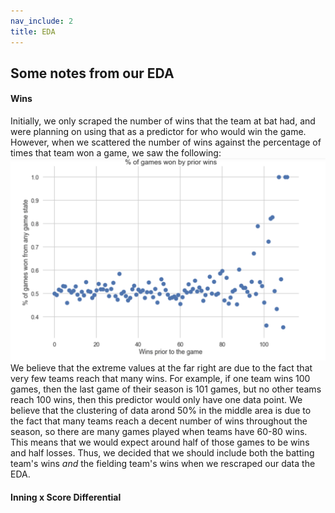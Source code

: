 ```yaml
---
nav_include: 2
title: EDA
---
```


## Some notes from our EDA

#### Wins
Initially, we only scraped the number of wins that the team at bat had, and were planning on using that as a predictor for who would win the game. However, when we scattered the number of wins against the percentage of times that team won a game, we saw the following:
![Wins vs BLANK](./images/eda_wins.png)
We believe that the extreme values at the far right are due to the fact that very few teams reach that many wins. For example, if one team wins 100 games, then the last game of their season is 101 games, but no other teams reach 100 wins, then this predictor would only have one data point. We believe that the clustering of data arond 50% in the middle area is due to the fact that many teams reach a decent number of wins throughout the season, so there are many games played when teams have 60-80 wins. This means that we would expect around half of those games to be wins and half losses. Thus, we decided that we should include both the batting team's wins _and_ the fielding team's wins when we rescraped our data the EDA. 
#### Inning x Score Differential
